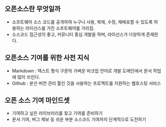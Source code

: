 ## 오픈소스란 무엇일까
- 소프트웨어 소스 코드를 공개하여 누구나 사용, 복제, 수정, 재배포할 수 있도록 허용하는 라이선스를 가진 소프트웨어를 가리킴.
- 소스코드 접근성이 좋고, 커뮤니티 중심 개발을 하며, 라이선스가 다양하게 존재한다.

## 오픈소스 기여를 위한 사전 지식
- Markdown : 텍스트 형식 구문의 가벼운 마크업 언어로 개발 도메인에서 문서 작업에 많이 쓰인다.
- Github : 분산 버전 관리 툴인 깃을 사용하는 프로젝트를 지원하는 웹호스팅 서비스

## 오픈 소스 기여 마인드셋
- 기여하고 싶은 라이브러리를 찾고 기여를 준비하기
- 문서 기여, 버그 제보 등 쉬운 부분 소스코드 기여까지 단계적으로 도전하기